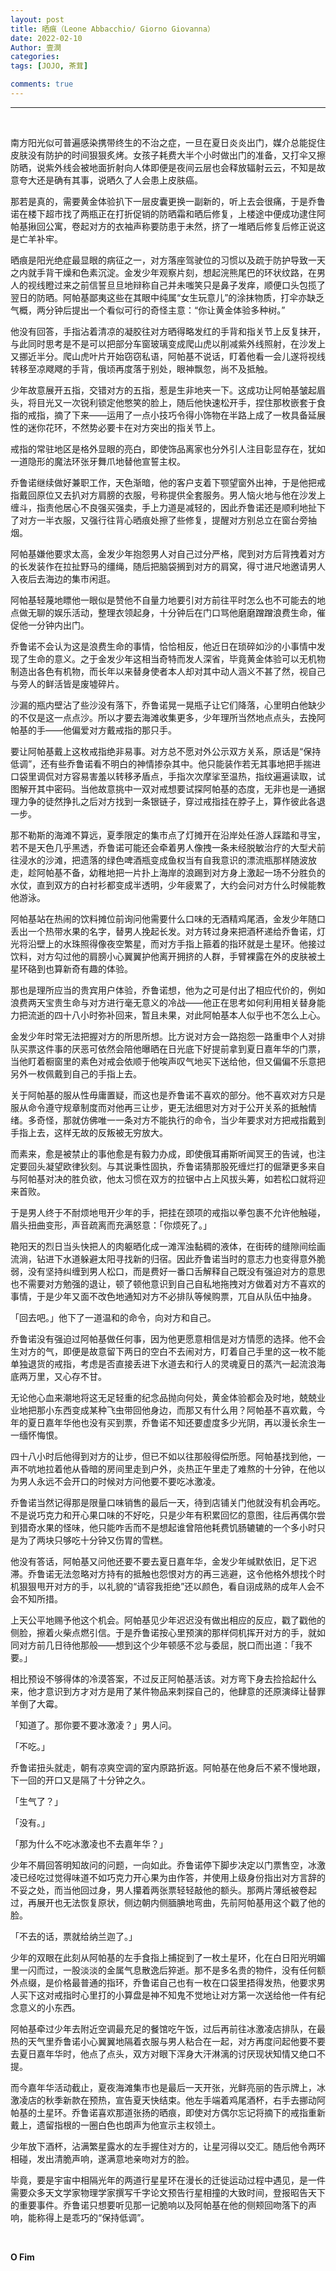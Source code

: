 ```yaml
---
layout: post
title: 晒痕（Leone Abbacchio/ Giorno Giovanna）
date: 2022-02-10
Author: 壹澗
categories: 
tags: [JOJO, 茶茸]

comments: true
--- 
```


***

<br/>

南方阳光似可普遍感染携带终生的不治之症，一旦在夏日炎炎出门，媒介总能捉住皮肤没有防护的时间狠狠炙烤。女孩子耗费大半个小时做出门的准备，又打伞又擦防晒，说紫外线会被地面折射向人体即便是夜间云层也会释放辐射云云，不知是故意夸大还是确有其事，说晒久了人会患上皮肤癌。

那若是真的，需要黄金体验扒下一层皮囊更换一副新的，听上去会很痛，于是乔鲁诺在楼下超市找了两瓶正在打折促销的防晒霜和晒后修复，上楼途中便成功逮住阿帕基揪回公寓，卷起对方的衣袖声称要防患于未然，挤了一堆晒后修复后修正说这是亡羊补牢。

晒痕是阳光绝症最显眼的病征之一，对方落座驾驶位的习惯以及疏于防护导致一天之内就手背干燥和色素沉淀。金发少年观察片刻，想起浣熊尾巴的环状纹路，在男人的视线瞪过来之前信誓旦旦地辩称自己并未嗤笑只是鼻子发痒，顺便口头包揽了翌日的防晒。阿帕基鄙夷这些在其眼中纯属“女生玩意儿”的涂抹物质，打伞亦缺乏气概，两分钟后提出一个看似可行的奇怪主意：“你让黄金体验多种树。”

他没有回答，手指沾着清凉的凝胶往对方晒得略发红的手背和指关节上反复抹开，与此同时思考是不是可以把部分车窗玻璃变成爬山虎以削减紫外线照射，在沙发上又挪近半分。爬山虎叶片开始窃窃私语，阿帕基不说话，盯着他看一会儿遂将视线转移至凉飕飕的手背，俄顷再度落于别处，眼神飘忽，尚不及抵触。

少年故意展开五指，交错对方的五指，惹是生非地夹一下。这成功让阿帕基皱起眉头，将目光又一次锐利锁定他憋笑的脸上，随后他快速松开手，捏住那枚嵌套于食指的戒指，摘了下来——运用了一点小技巧令得小饰物在半路上成了一枚具备延展性的迷你花环，不然势必要卡在对方突出的指关节上。

戒指的常驻地区是格外显眼的亮白，即使饰品离家也分外引人注目彰显存在，犹如一道隐形的魔法环张牙舞爪地替他宣誓主权。

乔鲁诺继续做好兼职工作，天色渐暗，他的客户支着下颚望窗外出神，于是他把戒指戴回原位又去扒对方肩膀的衣服，号称提供全套服务。男人恼火地与他在沙发上缠斗，指责他居心不良强买强卖，手上力道是减轻的，因此乔鲁诺还是顺利地扯下了对方一半衣服，又强行往背心晒痕处擦了些修复，提醒对方别总立在窗台旁抽烟。

阿帕基嫌他要求太高，金发少年抱怨男人对自己过分严格，爬到对方后背拽着对方的长发装作在拉扯野马的缰绳，随后把脑袋搁到对方的肩窝，得寸进尺地邀请男人入夜后去海边的集市闲逛。

阿帕基轻蔑地瞟他一眼似是赞他不自量力地要引对方前往平时怎么也不可能去的地点做无聊的娱乐活动，整理衣领起身，十分钟后在门口骂他磨磨蹭蹭浪费生命，催促他一分钟内出门。

乔鲁诺不会认为这是浪费生命的事情，恰恰相反，他近日在琐碎如沙的小事情中发现了生命的意义。之于金发少年这相当奇特而发人深省，毕竟黄金体验可以无机物制造出各色有机物，而长年以来替身使者本人却对其中动人涵义不甚了然，视自己与旁人的鲜活皆是废墟碎片。

沙漏的瓶内壁沾了些沙没有落下，乔鲁诺晃一晃瓶子让它们降落，心里明白他缺少的不仅是这一点点沙。所以才要去海滩收集更多，少年理所当然地点点头，去挽阿帕基的手——他偏爱对方戴戒指的那只手。

要让阿帕基戴上这枚戒指绝非易事。对方总不愿对外公示双方关系，原话是“保持低调”，还有些乔鲁诺看不明白的神情掺杂其中。他只能装作若无其事地把手揣进口袋里调侃对方容易害羞以转移矛盾点，手指次次摩挲至温热，指纹遍遍读取，试图解开其中密码。当他故意挑中一双对戒想要试探阿帕基的态度，无非也是一通据理力争的徒然挣扎之后对方找到一条银链子，穿过戒指挂在脖子上，算作彼此各退一步。

那不勒斯的海滩不算远，夏季限定的集市点了灯摊开在沿岸处任游人踩踏和寻宝，若不是天色几乎黑透，乔鲁诺可能还会牵着男人像拽一条未经脱敏治疗的大型犬前往浸水的沙滩，把遗落的绿色啤酒瓶变成鱼权当有自我意识的漂流瓶那样随波放走，趁阿帕基不备，幼稚地把一片扑上海岸的浪踢到对方身上激起一场不分胜负的水仗，直到双方的白衬衫都变成半透明，少年疲累了，大约会问对方什么时候能教他游泳。

阿帕基站在热闹的饮料摊位前询问他需要什么口味的无酒精鸡尾酒，金发少年随口丢出一个热带水果的名字，替男人挽起长发。对方转过身来把酒杯递给乔鲁诺，灯光将沿壁上的水珠照得像夜空繁星，而对方手指上箍着的指环就是土星环。他接过饮料，对方勾过他的肩膀小心翼翼护他离开拥挤的人群，手臂裸露在外的皮肤被土星环硌到也算新奇有趣的体验。

那也是理所应当的贵宾用户体验，乔鲁诺想，他为之可是付出了相应代价的，例如浪费两天宝贵生命与对方进行毫无意义的冷战——他正在思考如何利用相关替身能力把流逝的四十八小时弥补回来，暂且未果，对此阿帕基本人似乎也不怎么上心。

金发少年时常无法把握对方的所思所想。比方说对方会一路抱怨一路重申个人对排队买票这件事的厌恶可依然会陪他曝晒在日光底下好提前拿到夏日嘉年华的门票，当他盯着橱窗里的素色对戒会依顺于他唉声叹气地买下送给他，但又偏偏不乐意把另外一枚佩戴到自己的手指上去。

关于阿帕基的服从性毋庸置疑，而这也是乔鲁诺不喜欢的部分。他不喜欢对方只是服从命令遵守规章制度而对他再三让步，更无法细思对方对于公开关系的抵触情绪。多奇怪，那就仿佛唯一一条对方不能执行的命令，当少年要求对方把戒指戴到手指上去，这样无故的反叛被无穷放大。

而素来，愈是被禁止的事他愈是有毅力办成，即使俄耳甫斯听闻冥王的告诫，也注定要回头凝望欧律狄刻。与其说秉性固执，乔鲁诺猜那股死缠烂打的倔犟更多来自与阿帕基对决的胜负欲，他太习惯在双方的拉锯中占上风拔头筹，如若松口就将迎来首败。

于是男人终于不耐烦地甩开少年的手，把挂在颈项的戒指以拳包裹不允许他触碰，眉头扭曲变形，声音疏离而充满怒意：「你烦死了。」

艳阳天的烈日当头快把人的肉躯晒化成一滩浑浊黏稠的液体，在街砖的缝隙间绘画流淌，钻进下水道躲避太阳寻找新的归宿。因此乔鲁诺当时的意志力也变得意外脆弱，没有坚持纠缠到男人松口，而是费好一番口舌解释自己既没有强迫对方的意思也不需要对方勉强的退让，顿了顿他意识到自己自私地拖拽对方做着对方不喜欢的事情，于是少年又面不改色地通知对方不必排队等候购票，兀自从队伍中抽身。

「回去吧。」他下了一道温和的命令，向对方和自己。

乔鲁诺没有强迫过阿帕基做任何事，因为他更愿意相信是对方情愿的选择。他不会生对方的气，即便是故意留下两日的空白不去闹对方，盯着自己手里的这一枚不能单独退货的戒指，考虑是否直接丢进下水道去和行人的灵魂夏日的蒸汽一起流浪海底两万里，又心存不甘。

无论他心血来潮地将这无足轻重的纪念品抛向何处，黄金体验都会及时地，兢兢业业地把那小东西变成某种飞虫带回他身边，而那又有什么用？阿帕基不喜欢戴，今年的夏日嘉年华他也没有买到票，乔鲁诺不知还要虚度多少光阴，再以漫长余生一一缅怀悔恨。

四十八小时后他得到对方的让步，但已不如以往那般得偿所愿。阿帕基找到他，一声不吭地拉着他从昏暗的房间里走到户外，炎热正午里走了难熬的十分钟，在他以为男人永远不会开口的时候对方问他要不要吃冰激凌。

乔鲁诺当然记得那是限量口味销售的最后一天，待到店铺关门他就没有机会再吃。不是说巧克力和开心果口味的不好吃，只是少年有积累回忆的意图，往后再偶尔尝到猎奇水果的怪味，他只能咋舌而不是想起谁曾陪他耗费饥肠辘辘的一个多小时只是为了两块只够吃十分钟又伤胃的雪糕。

他没有答话，阿帕基又问他还要不要去夏日嘉年华，金发少年缄默依旧，足下迟滞。乔鲁诺无法忽略对方持有的抵触也怨恨对方的再三逃避，这令他格外想找个时机狠狠甩开对方的手，以礼貌的“请容我拒绝”还以颜色，看自诩成熟的成年人会不会不知所措。

上天公平地赐予他这个机会。阿帕基见少年迟迟没有做出相应的反应，戳了戳他的侧脸，擦着火柴点燃引信。于是乔鲁诺按心里预演的那样伺机挥开对方的手，就如同对方前几日待他那般——想到这个少年顿感不忿与委屈，脱口而出道：「我不要。」

相比预设不够得体的冷漠答案，不过反正阿帕基活该。对方弯下身去捡拾起什么来，他才意识到方才对方是用了某件物品来刺探自己的，他肆意的还原演绎让替罪羊倒了大霉。

「知道了。那你要不要冰激凌？」男人问。

「不吃。」

乔鲁诺扭头就走，朝有凉爽空调的室内原路折返。阿帕基在他身后不紧不慢地跟，下一回的开口又是隔了十分钟之久。

「生气了？」

「没有。」

「那为什么不吃冰激凌也不去嘉年华？」

少年不屑回答明知故问的问题，一向如此。乔鲁诺停下脚步决定以门票售空，冰激凌已经吃过觉得味道不如巧克力开心果为由作答，并使用上级身份指出对方言辞的不妥之处，而当他回过身，男人攥着两张票轻轻敲他的额头。那两片薄纸被卷起过，再展开也无法恢复原状，侧边朝内侧腼腆地弯曲，先前阿帕基用这个戳了他的脸。

「不去的话，票就给纳兰迦了。」

少年的双眼在此刻从阿帕基的左手食指上捕捉到了一枚土星环，化在白日阳光明媚里一闪而过，一股淡淡的金属气息散逸后猝逝。那不是多名贵的物件，没有任何额外点缀，是价格最普通的指环，乔鲁诺自己也有一枚在口袋里捂得发热，他要求男人买下这对戒指时心里打的小算盘是神不知鬼不觉地让对方第一次送给他一件有纪念意义的小东西。

阿帕基牵过少年去附近空调最充足的餐馆吃午饭，过后再前往冰激凌店排队，在最热的天气里乔鲁诺小心翼翼地隔着衣服与男人粘合在一起，对方再度问起他要不要去夏日嘉年华时，他点了点头，双方对眼下浑身大汗淋漓的讨厌现状知情又绝口不提。

而今嘉年华活动截止，夏夜海滩集市也是最后一天开张，光鲜亮丽的告示牌上，冰激凌店的秋季新款在预热，宣告夏天快结束。他左手端着鸡尾酒杯，右手去挪动阿帕基的土星环。乔鲁诺喜欢那道张扬的晒痕，即使对方偶尔忘记将摘下的戒指重新戴上，遗留指根的一圈白色也朗声为他宣示主权领土。

少年放下酒杯，沾满繁星露水的左手握住对方的，让星河得以交汇。随后他令两环相碰，发出清脆声响，遂满意地亲吻对方的脸。

毕竟，要是宇宙中相隔光年的两道行星星环在漫长的迁徙运动过程中遇见，是一件需要众多天文学家物理学家撰写千字论文预告行星相撞的大致时间，登报昭告天下的重要事件。乔鲁诺只想要听见那一记脆响以及阿帕基在他的侧颊回吻落下的声响，能称得上是乖巧的“保持低调”。

<br/>

**O Fim**